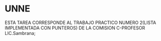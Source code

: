 # UNNE
ESTA TAREA CORRESPONDE AL TRABAJO PRACTICO NUMERO 2(LISTA IMPLEMENTADA CON PUNTEROS) DE LA COMISION C-PROFESOR  LIC.Sambrana;
